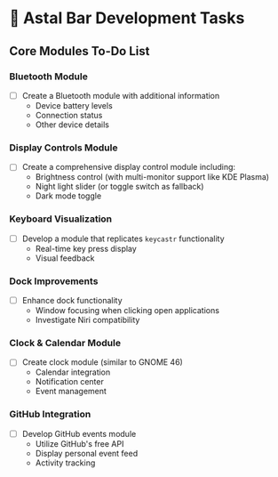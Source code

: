 # 🚀 Astal Bar Development Tasks

## Core Modules To-Do List

### Bluetooth Module
- [ ] Create a Bluetooth module with additional information
  - Device battery levels
  - Connection status
  - Other device details

### Display Controls Module
- [ ] Create a comprehensive display control module including:
  - Brightness control (with multi-monitor support like KDE Plasma)
  - Night light slider (or toggle switch as fallback)
  - Dark mode toggle

### Keyboard Visualization
- [ ] Develop a module that replicates `keycastr` functionality
  - Real-time key press display
  - Visual feedback

### Dock Improvements
- [ ] Enhance dock functionality
  - Window focusing when clicking open applications
  - Investigate Niri compatibility

### Clock & Calendar Module
- [ ] Create clock module (similar to GNOME 46)
  - Calendar integration
  - Notification center
  - Event management

### GitHub Integration
- [ ] Develop GitHub events module
  - Utilize GitHub's free API
  - Display personal event feed
  - Activity tracking
